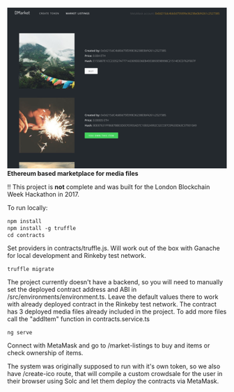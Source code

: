 ![enter image description here](https://github.com/durrrr91/dmarket/blob/master/src/assets/store/store.png?raw=true)
**Ethereum based marketplace for media files**

!! This project is **not** complete and was built for the London Blockchain Week Hackathon in 2017.

To run locally:

    npm install
    npm install -g truffle
    cd contracts
Set providers in contracts/truffle.js. Will work out of the box with Ganache for local development and Rinkeby test network.

    truffle migrate
    
  The project currently doesn't have a backend, so you will need to manually set the deployed contract address and ABI in /src/environments/environment.ts. Leave the default values there to work with already deployed contract in the Rinkeby test network. The contract has 3 deployed media files already included in the project. To add more files call the "addItem" function in contracts.service.ts

    ng serve

Connect with MetaMask and go to /market-listings to buy and items or check ownership of items.

The system was originally supposed to run with it's own token, so we also have /create-ico route, that will compile a custom crowdsale for the user in their browser using Solc and let them deploy the contracts via MetaMask.